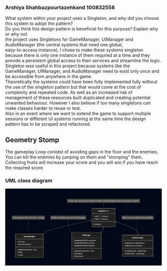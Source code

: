 ### Arshiya Shahbazpourtazehkand 100832558
What system within your project uses a Singleton, and why did you choose this system to adopt the pattern?  
Do you think this design pattern is beneficial for this purpose? Explain why or why not.  
the project uses Singletons for GameManager, UIManager and AudioManager (the central systems that need one global,   
easy-to-access instance). I chose to make these systems singleton because there is only one instance of them required at a time and they provide a 
persistent global access to their services and streamline the logic.  
Singleton was useful in this project because systems like the GameManager, UIManager, and AudioManager need to exist only once and be accessible from anywhere in the game.  
Theoretically the systems could have been fully implemented fully without the use of the singleton pattern but that would come at the cost of complexity and repeated code. As well as an increased risk of  
management of these resources built duplicated and creating potential unwanted behaviour. However I also believe if too many singletons can make classes harder to reuse or test.  
Also in an event where we want to extend the game to support multiple sessions or different UI systems running at the same time the design pattern has to be scraped and refactored. 

## Geometry Stomp
The gameplay Loop conistst of avoiding gaps in the floor and the enemies. You can kill the enemies by jumping on them and "stomping" them. Collecting fruits will increase your score and you will win if you have reach the required score.

### UML class diagram 
![alt text](lab1.png)

